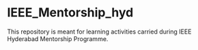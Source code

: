 # IEEE_Mentorship_hyd
This repository is meant for learning activities carried during IEEE Hyderabad Mentorship Programme.  

